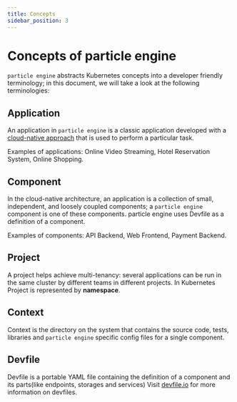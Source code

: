 ```yaml
---
title: Concepts
sidebar_position: 3
---
```


# Concepts of particle engine

`particle engine` abstracts Kubernetes concepts into a developer friendly terminology; in this document, we will take a look at the following terminologies:

## Application

An application in `particle engine` is a classic application developed with a [cloud-native approach](https://www.redhat.com/en/topics/cloud-native-apps) that is used to perform a particular task.

Examples of applications: Online Video Streaming, Hotel Reservation System, Online Shopping.

## Component

In the cloud-native architecture, an application is a collection of small, independent, and loosely coupled components; a `particle engine` component is one of these components.
particle engine uses Devfile  as a definition of a component.

Examples of components: API Backend, Web Frontend, Payment Backend.

## Project

A project helps achieve multi-tenancy: several applications can be run in the same cluster by different teams in different projects.
In Kubernetes Project is represented by **namespace**.

## Context

Context is the directory on the system that contains the source code, tests, libraries and `particle engine` specific config files for a single component.

## Devfile

Devfile is a portable YAML file containing the definition of a component and its parts(like endpoints, storages and services) Visit [devfile.io](https://devfile.io/) for more information on devfiles.
